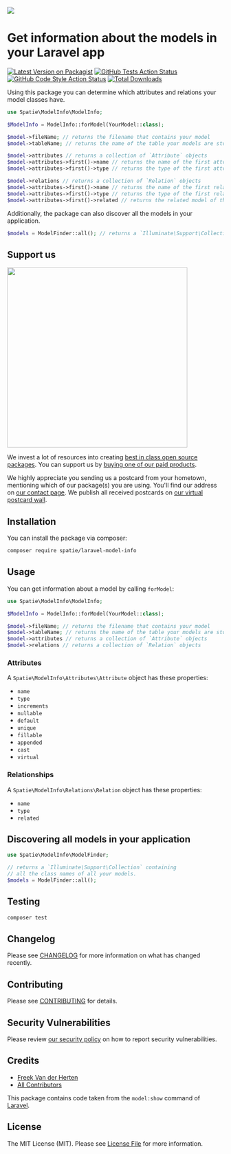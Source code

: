 
[<img src="https://github-ads.s3.eu-central-1.amazonaws.com/support-ukraine.svg?t=1" />](https://supportukrainenow.org)

# Get information about the models in your Laravel app

[![Latest Version on Packagist](https://img.shields.io/packagist/v/spatie/laravel-model-info.svg?style=flat-square)](https://packagist.org/packages/spatie/laravel-model-info)
[![GitHub Tests Action Status](https://img.shields.io/github/workflow/status/spatie/laravel-model-info/run-tests?label=tests)](https://github.com/spatie/laravel-model-info/actions?query=workflow%3Arun-tests+branch%3Amain)
[![GitHub Code Style Action Status](https://img.shields.io/github/workflow/status/spatie/laravel-model-info/Fix%20PHP%20code%20style%20issues?label=code%20style)](https://github.com/spatie/laravel-model-info/actions?query=workflow%3A"Fix+PHP+code+style+issues"+branch%3Amain)
[![Total Downloads](https://img.shields.io/packagist/dt/spatie/laravel-model-info.svg?style=flat-square)](https://packagist.org/packages/spatie/laravel-model-info)

Using this package you can determine which attributes and relations your model classes have.

```php
use Spatie\ModelInfo\ModelInfo;

$ModelInfo = ModelInfo::forModel(YourModel::class);

$model->fileName; // returns the filename that contains your model
$model->tableName; // returns the name of the table your models are stored in

$model->attributes // returns a collection of `Attribute` objects
$model->attributes->first()->name // returns the name of the first attribute
$model->attributes->first()->type // returns the type of the first attribute (string, integer, ...)

$model->relations // returns a collection of `Relation` objects
$model->attributes->first()->name // returns the name of the first relation, eg. `author`
$model->attributes->first()->type // returns the type of the first relation, eg. `BelongsTo`
$model->attributes->first()->related // returns the related model of the first relation, eg. `App\Models\User`
```

Additionally, the package can also discover all the models in your application.

```php
$models = ModelFinder::all(); // returns a `Illuminate\Support\Collection` containing all the class names of all your models.
```

## Support us

[<img src="https://github-ads.s3.eu-central-1.amazonaws.com/laravel-model-info.jpg?t=1" width="419px" />](https://spatie.be/github-ad-click/laravel-model-info)

We invest a lot of resources into creating [best in class open source packages](https://spatie.be/open-source). You can support us by [buying one of our paid products](https://spatie.be/open-source/support-us).

We highly appreciate you sending us a postcard from your hometown, mentioning which of our package(s) you are using. You'll find our address on [our contact page](https://spatie.be/about-us). We publish all received postcards on [our virtual postcard wall](https://spatie.be/open-source/postcards).

## Installation

You can install the package via composer:

```bash
composer require spatie/laravel-model-info
```

## Usage

You can get information about a model by calling `forModel`:

```php
use Spatie\ModelInfo\ModelInfo;

$ModelInfo = ModelInfo::forModel(YourModel::class);

$model->fileName; // returns the filename that contains your model
$model->tableName; // returns the name of the table your models are stored in
$model->attributes // returns a collection of `Attribute` objects
$model->relations // returns a collection of `Relation` objects
```

### Attributes

A `Spatie\ModelInfo\Attributes\Attribute` object has these properties:

- `name`
- `type`
- `increments`
- `nullable`
- `default`
- `unique`
- `fillable`
- `appended`
- `cast`
- `virtual`

### Relationships

A `Spatie\ModelInfo\Relations\Relation` object has these properties:

- `name`
- `type`
- `related`

## Discovering all models in your application

```php
use Spatie\ModelInfo\ModelFinder;

// returns a `Illuminate\Support\Collection` containing
// all the class names of all your models.
$models = ModelFinder::all(); 
```

## Testing

```bash
composer test
```

## Changelog

Please see [CHANGELOG](CHANGELOG.md) for more information on what has changed recently.

## Contributing

Please see [CONTRIBUTING](https://github.com/freekmurze/.github/blob/main/CONTRIBUTING.md) for details.

## Security Vulnerabilities

Please review [our security policy](../../security/policy) on how to report security vulnerabilities.

## Credits

- [Freek Van der Herten](https://github.com/freekmurze)
- [All Contributors](../../contributors)

This package contains code taken from the `model:show` command of [Laravel](https://github.com/laravel/framework).

## License

The MIT License (MIT). Please see [License File](LICENSE.md) for more information.
